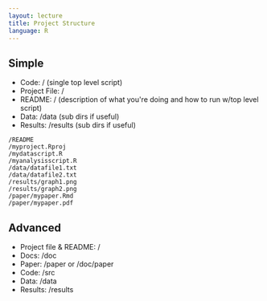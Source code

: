 ```yaml
---
layout: lecture
title: Project Structure
language: R
--- 
```


## Simple

* Code: / (single top level script)
* Project File: /
* README: / (description of what you're doing and how to run w/top level script)
* Data: /data (sub dirs if useful)
* Results: /results (sub dirs if useful)

```
/README
/myproject.Rproj
/mydatascript.R
/myanalysisscript.R
/data/datafile1.txt
/data/datafile2.txt
/results/graph1.png
/results/graph2.png
/paper/mypaper.Rmd
/paper/mypaper.pdf
```

## Advanced

* Project file & README: /
* Docs: /doc
* Paper: /paper or /doc/paper
* Code: /src
* Data: /data
* Results: /results
